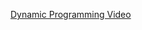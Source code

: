 [Dynamic Programming Video](https://www.youtube.com/watch?v=UUaMrNOvSqg&list=PLFdAYMIVJQHPXtFM_9mpwwQtIdzP6kxHS&index=3&ab_channel=NikhilLohia)